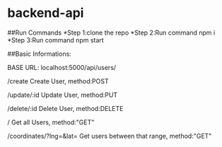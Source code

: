 # backend-api

##Run Commands
*Step 1:clone the repo
*Step 2:Run command npm i
*Step 3:Run command npm start

##Basic Informations:

BASE URL: localhost:5000/api/users/

/create
Create User,
method:POST

/update/:id
Update User,
method:PUT


/delete/:id
Delete User,
method:DELETE


/
Get all Users,
method:"GET"

/coordinates/?lng=<value>&lat=<value>
 Get users between that range,
  method:"GET"





